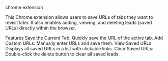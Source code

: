 chrome extension

This Chrome extension allows users to save URLs of tabs they want to revisit later. It also enables adding, viewing, and deleting leads (saved URLs) directly within the browser.

Features
Save the Current Tab: Quickly save the URL of the active tab.
Add Custom URLs: Manually enter URLs and save them.
View Saved URLs: Displays all saved URLs in a list with clickable links.
Clear Saved URLs: Double-click the delete button to clear all saved leads.

